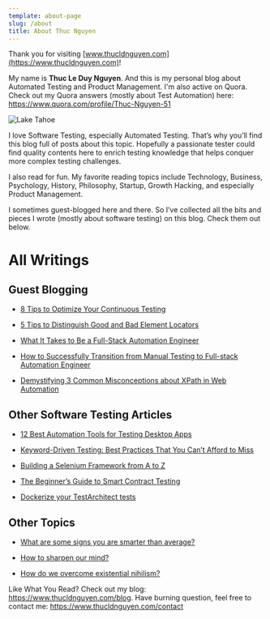 ```yaml
---
template: about-page
slug: /about
title: About Thuc Nguyen
---
```

Thank you for visiting [www.thucldnguyen.com](https://www.thucldnguyen.com)! 

My name is **Thuc Le Duy Nguyen**. And this is my personal blog about Automated Testing and Product Management. I'm also active on Quora. Check out my Quora answers (mostly about Test Automation) here: https://www.quora.com/profile/Thuc-Nguyen-51

![Lake Tahoe](/assets/banner.jpg "Lake Tahoe")

I love Software Testing, especially Automated Testing. That’s why you’ll find this blog full of posts about this topic. Hopefully a passionate tester could find quality contents here to enrich testing knowledge that helps conquer more complex testing challenges.

I also read for fun. My favorite reading topics include Technology, Business, Psychology, History, Philosophy, Startup, Growth Hacking, and especially Product Management.

I sometimes guest-blogged here and there. So I’ve collected all the bits and pieces I wrote (mostly about software testing) on this blog. Check them out below. 

# All Writings

## Guest Blogging

* [8 Tips to Optimize Your Continuous Testing](https://jaxenter.com/continuous-testing-strategy-155706.html) 

* [5 Tips to Distinguish Good and Bad Element Locators](https://medium.com/@lgusers123456789/3-tips-to-distinguish-good-and-bad-locators-bcc5640e1ced)

* [What It Takes to Be a Full-Stack Automation Engineer](https://www.techwell.com/techwell-insights/2016/08/what-it-takes-be-full-stack-automation-engineer)

* [How to Successfully Transition from Manual Testing to Full-stack Automation Engineer](https://www.techwell.com/techwell-insights/2016/08/how-successfully-transition-manual-testing-full-stack-automation)

* [Demystifying 3 Common Misconceptions about XPath in Web Automation](https://www.getzephyr.com/insights/demystifying-3-common-misconceptions-about-xpath-web-automation)

## Other Software Testing Articles

* [12 Best Automation Tools for Testing Desktop Apps](https://www.logigear.com/blog/test-automation/12-best-automation-tools-for-desktop-apps-in-2020/)

* [Keyword-Driven Testing: Best Practices That You Can’t Afford to Miss](https://www.logigear.com/blog/test-methods/keyword-driven-testing-the-best-practices-you-cant-afford-to-miss/)

* [Building a Selenium Framework from A to Z](https://www.logigear.com/blog/test-automation/building-a-selenium-framework-from-a-to-z/)

* [The Beginner’s Guide to Smart Contract Testing](https://www.logigear.com/magazine/test-automation/the-beginners-guide-to-blockchain-and-ethereum-smart-contract-testing/)

* [Dockerize your TestArchitect tests](https://www.logigear.com/magazine/continuous-delivery-and-devops/dockerize-with-testarchitect/)

## Other Topics

* [What are some signs you are smarter than average?](https://www.quora.com/What-are-some-signs-you-are-smarter-than-average/answer/Thuc-Nguyen-51?ch=10&share=1bda75ce&srid=pOve)

* [How to sharpen our mind?](https://www.quora.com/Can-somebody-become-sharp-minded-through-practice-Can-l-learn-to-think-more-analytically-critically-and-logically-to-reduce-my-time-from-5-hours-to-2-hours-solving-problems/answer/Thuc-Nguyen-51?ch=10&share=6d4f65c6&srid=pOve)

* [How do we overcome existential nihilism?](https://www.quora.com/How-do-we-overcome-existential-nihilism/answer/Thuc-Nguyen-51?ch=10&share=b3a477a1&srid=pOve)

Like What You Read? Check out my blog: https://www.thucldnguyen.com/blog. Have burning question, feel free to contact me: https://www.thucldnguyen.com/contact